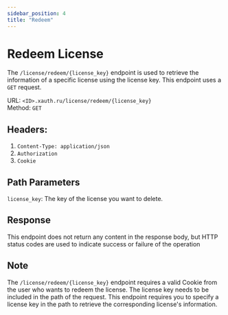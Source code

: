 ```yaml
---
sidebar_position: 4
title: "Redeem"
---
```


# Redeem License
The `/license/redeem/{license_key}` endpoint is used to retrieve the information of a specific license using the license key. This endpoint uses a `GET` request.

URL: `<ID>.xauth.ru/license/redeem/{license_key}`<br/>
Method: `GET`<br/>

## Headers: 
1. `Content-Type: application/json`
2. `Authorization`
3. `Cookie`

## Path Parameters
`license_key`: The key of the license you want to delete.

## Response
This endpoint does not return any content in the response body, but HTTP status codes are used to indicate success or failure of the operation

## Note
The `/license/redeem/{license_key}` endpoint requires a valid Cookie from the user who wants to redeem the license. The license key needs to be included in the path of the request.
This endpoint requires you to specify a license key in the path to retrieve the corresponding license's information.
